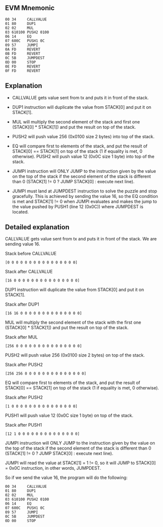 ## EVM Mnemonic

```
00 34     CALLVALUE
01 80     DUP1
02 02     MUL
03 610100 PUSH2 0100
06 14     EQ
07 600C   PUSH1 0C
09 57     JUMPI
0A FD     REVERT
0B FD     REVERT
0C 5B     JUMPDEST
0D 00     STOP
0E FD     REVERT
0F FD     REVERT
```

## Explanation

- CALLVALUE gets value sent from tx and puts it in front of the stack.

- DUP1 instruction will duplicate the value from STACK[0] and put it on STACK[1].

- MUL will multiply the second element of the stack and first one (STACK[0] \* STACK[1]) and put the result on top of the stack.

- PUSH2 will push value 256 (0x0100 size 2 bytes) into top of the stack.

- EQ will compare first to elements of the stack, and put the result of STACK[0] == STACK[1] on top of the stack (1 if equality is met, 0 otherwise). PUSH2 will push value 12 (0x0C size 1 byte) into top of the stack.

- JUMPI instruction will ONLY JUMP to the instruction given by the value on the top of the stack if the second element of the stack is different than 0 (STACK[1] != 0 ? JUMP STACK[0] : execute next line).

- JUMPI must land at JUMPDEST instruction to solve the puzzle and stop gracefully. This is achieved by sending the value 16, so the EQ condition is met and STACK[1] != 0 when JUMPI evaluates and makes the jump to the value pushed by PUSH1 (line 12 (0x0C)) where JUMPDEST is located.

## Detailed explanation

CALLVALUE gets value sent from tx and puts it in front of the stack. We are sending value 16.

Stack before CALLVALUE

```
[0 0 0 0 0 0 0 0 0 0 0 0 0 0 0 0]
```

Stack after CALLVALUE

```
[16 0 0 0 0 0 0 0 0 0 0 0 0 0 0 0]
```

DUP1 instruction will duplicate the value from STACK[0] and put it on STACK[1].

Stack after DUP1

```
[16 16 0 0 0 0 0 0 0 0 0 0 0 0 0 0]
```

MUL will multiply the second element of the stack with the first one (STACK[0] \* STACK[1]) and put the result on top of the stack.

Stack after MUL

```
[256 0 0 0 0 0 0 0 0 0 0 0 0 0 0 0]
```

PUSH2 will push value 256 (0x0100 size 2 bytes) on top of the stack.

Stack after PUSH2

```
[256 256 0 0 0 0 0 0 0 0 0 0 0 0 0 0]
```

EQ will compare first to elements of the stack, and put the result of STACK[0] == STACK[1] on top of the stack (1 if equality is met, 0 otherwise).

Stack after PUSH2

```
[1 0 0 0 0 0 0 0 0 0 0 0 0 0 0 0]
```

PUSH1 will push value 12 (0x0C size 1 byte) on top of the stack.

Stack after PUSH1

```
[12 1 0 0 0 0 0 0 0 0 0 0 0 0 0 0]
```

JUMPI instruction will ONLY JUMP to the instruction given by the value on the top of the stack if the second element of the stack is different than 0 (STACK[1] != 0 ? JUMP STACK[0] : execute next line).

JUMPI will read the value at STACK[1] = 1 != 0, so it will JUMP to STACK[0] = 0x0C instruction, in other words, JUMPDEST.

So if we send the value 16, the program will do the following:

```
00 34     CALLVALUE
01 80     DUP1
02 02     MUL
03 610100 PUSH2 0100
06 14     EQ
07 600C   PUSH1 0C
09 57     JUMPI
0C 5B     JUMPDEST
0D 00     STOP
```
